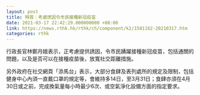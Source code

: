 ```yaml
---
layout: post
title: 特首：考慮誘因令市民接種新冠疫苗
date: 2021-03-17 22:42:29.000000000 +08:00
link: https://news.rthk.hk/rthk/ch/component/k2/1581162-20210317.htm
categories: rthk
---
```


行政長官林鄭月娥表示，正考慮提供誘因，令市民踴躍接種新冠疫苗，包括通關的問題，以及是否可以在接種疫苗後，放寬社交距離措施。

另外政府在社交網頁「添馬台」表示，大部分食肆及表列處所的規定及限制，包括健身中心內須一直戴口罩的規定等，會維持多14日，至3月31日；食肆亦須在4月30日或之前，完成換氣量每小時最少6次、或空氣淨化設備方面的指定要求。
